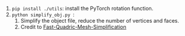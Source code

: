 1. `pip install ./utils`: install the PyTorch rotation function.
2. `python simplify_obj.py `: 
   1. Simplify the object file, reduce the number of vertices and faces.
   2. Credit to [Fast-Quadric-Mesh-Simplification](https://github.com/sp4cerat/Fast-Quadric-Mesh-Simplification)